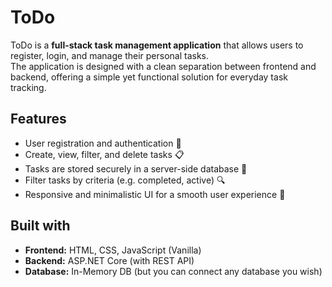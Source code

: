 # ToDo

ToDo is a **full-stack task management application** that allows users to register, login, and manage their personal tasks.  
The application is designed with a clean separation between frontend and backend, offering a simple yet functional solution for everyday task tracking.

## Features

- User registration and authentication 🔑
- Create, view, filter, and delete tasks 📋
- Tasks are stored securely in a server-side database 💾
- Filter tasks by criteria (e.g. completed, active) 🔍
- Responsive and minimalistic UI for a smooth user experience 🌟

## Built with

- **Frontend:** HTML, CSS, JavaScript (Vanilla)
- **Backend:** ASP.NET Core (with REST API)
- **Database:** In-Memory DB (but you can connect any database you wish)
